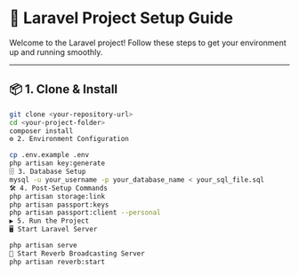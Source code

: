# 🚀 Laravel Project Setup Guide

Welcome to the Laravel project! Follow these steps to get your environment up and running smoothly.

---

## 📦 1. Clone & Install

```bash
git clone <your-repository-url>
cd <your-project-folder>
composer install
⚙️ 2. Environment Configuration

cp .env.example .env
php artisan key:generate
🗄️ 3. Database Setup
mysql -u your_username -p your_database_name < your_sql_file.sql
🛠️ 4. Post-Setup Commands
php artisan storage:link
php artisan passport:keys
php artisan passport:client --personal
▶️ 5. Run the Project
🖥️ Start Laravel Server

php artisan serve
📡 Start Reverb Broadcasting Server
php artisan reverb:start

